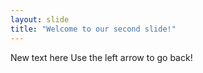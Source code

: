 ```yaml
---
layout: slide
title: "Welcome to our second slide!"
---
```

New text here
Use the left arrow to go back!
